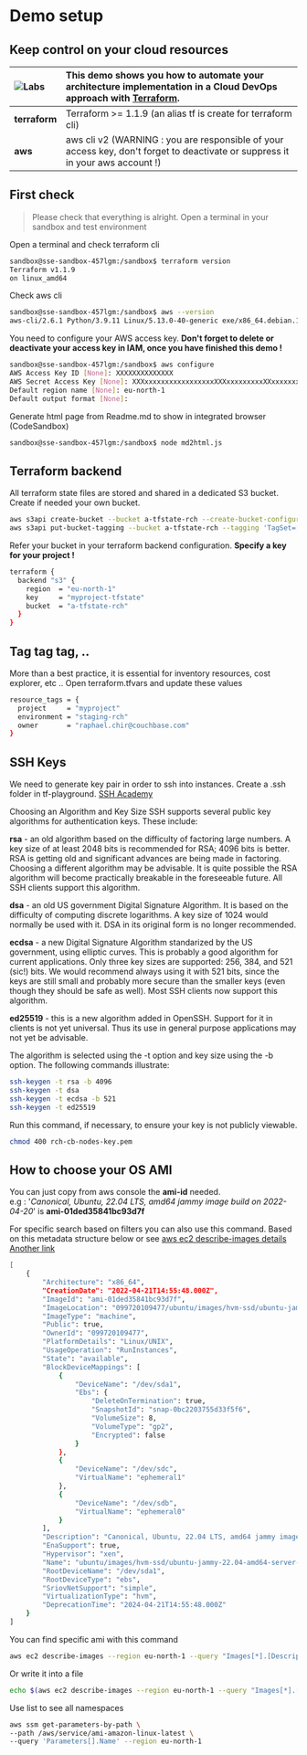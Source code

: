 # Demo setup

## Keep control on your cloud resources

| ![Labs](https://learn.hashicorp.com/_next/static/images/color-c0fe8380afabc1c58f5601c1662a2e2d.svg) | This demo shows you how to automate your architecture implementation in a **Cloud DevOps** approach with [Terraform](https://www.terraform.io/). |
| :-------------------------------------------------------------------------------------------------- | :----------------------------------------------------------------------------------------------------------------------------------------------- |
| **terraform**                                                                                       | Terraform >= 1.1.9 (an alias tf is create for terraform cli)                                                                                     |
| **aws**                                                                                             | aws cli v2 (WARNING : you are responsible of your access key, don't forget to deactivate or suppress it in your aws account !)                   |

## First check

> Please check that everything is alright. Open a terminal in your sandbox and test environment

Open a terminal and check terraform cli

```bash
sandbox@sse-sandbox-457lgm:/sandbox$ terraform version
Terraform v1.1.9
on linux_amd64
```

Check aws cli

```bash
sandbox@sse-sandbox-457lgm:/sandbox$ aws --version
aws-cli/2.6.1 Python/3.9.11 Linux/5.13.0-40-generic exe/x86_64.debian.10 prompt/off
```

You need to configure your AWS access key. **Don't forget to delete or deactivate your access key in IAM, once you have finished this demo !**

```bash
sandbox@sse-sandbox-457lgm:/sandbox$ aws configure
AWS Access Key ID [None]: XXXXXXXXXXXXXX
AWS Secret Access Key [None]: XXXxxxxxxxxxxxxxxxxxXXXxxxxxxxxxXXxxxxxxx
Default region name [None]: eu-north-1
Default output format [None]:
```

Generate html page from Readme.md to show in integrated browser (CodeSandbox)

```bash
sandbox@sse-sandbox-457lgm:/sandbox$ node md2html.js
```

## Terraform backend

All terraform state files are stored and shared in a dedicated S3 bucket. Create if needed your own bucket.

```bash
aws s3api create-bucket --bucket a-tfstate-rch --create-bucket-configuration LocationConstraint=eu-north-1 --region eu-north-1
aws s3api put-bucket-tagging --bucket a-tfstate-rch --tagging 'TagSet=[{Key=Owner,Value=raphael.chir@couchbase.com},{Key=Name,Value=terraform state set}]'
```

Refer your bucket in your terraform backend configuration.
**Specify a key for your project !**

```bash
terraform {
  backend "s3" {
    region  = "eu-north-1"
    key     = "myproject-tfstate"
    bucket  = "a-tfstate-rch"
  }
}
```

## Tag tag tag, ..

More than a best practice, it is essential for inventory resources, cost explorer, etc .. Open terraform.tfvars and update these values

```bash
resource_tags = {
  project     = "myproject"
  environment = "staging-rch"
  owner       = "raphael.chir@couchbase.com"
}
```

## SSH Keys

We need to generate key pair in order to ssh into instances. Create a .ssh folder in tf-playground.
[SSH Academy](https://www.ssh.com/academy/ssh/keygen#creating-an-ssh-key-pair-for-user-authentication)

Choosing an Algorithm and Key Size
SSH supports several public key algorithms for authentication keys. These include:

**rsa** - an old algorithm based on the difficulty of factoring large numbers. A key size of at least 2048 bits is recommended for RSA; 4096 bits is better. RSA is getting old and significant advances are being made in factoring. Choosing a different algorithm may be advisable. It is quite possible the RSA algorithm will become practically breakable in the foreseeable future. All SSH clients support this algorithm.

**dsa** - an old US government Digital Signature Algorithm. It is based on the difficulty of computing discrete logarithms. A key size of 1024 would normally be used with it. DSA in its original form is no longer recommended.

**ecdsa** - a new Digital Signature Algorithm standarized by the US government, using elliptic curves. This is probably a good algorithm for current applications. Only three key sizes are supported: 256, 384, and 521 (sic!) bits. We would recommend always using it with 521 bits, since the keys are still small and probably more secure than the smaller keys (even though they should be safe as well). Most SSH clients now support this algorithm.

**ed25519** - this is a new algorithm added in OpenSSH. Support for it in clients is not yet universal. Thus its use in general purpose applications may not yet be advisable.

The algorithm is selected using the -t option and key size using the -b option. The following commands illustrate:

```bash
ssh-keygen -t rsa -b 4096
ssh-keygen -t dsa
ssh-keygen -t ecdsa -b 521
ssh-keygen -t ed25519
```

Run this command, if necessary, to ensure your key is not publicly viewable.

```bash
chmod 400 rch-cb-nodes-key.pem
```

## How to choose your OS AMI

You can just copy from aws console the **ami-id** needed.  
e.g : '_Canonical, Ubuntu, 22.04 LTS, amd64 jammy image build on 2022-04-20_' is **ami-01ded35841bc93d7f**

For specific search based on filters you can also use this command.
Based on this metadata structure below or see
[aws ec2 describe-images details](https://awscli.amazonaws.com/v2/documentation/api/latest/reference/ec2/describe-images.html)  
[Another link](https://docs.aws.amazon.com/sdkfornet1/latest/apidocs/html/P_Amazon_EC2_Model_DescribeImagesRequest_Filter.htm)

```bash
[
    {
        "Architecture": "x86_64",
        "CreationDate": "2022-04-21T14:55:48.000Z",
        "ImageId": "ami-01ded35841bc93d7f",
        "ImageLocation": "099720109477/ubuntu/images/hvm-ssd/ubuntu-jammy-22.04-amd64-server-20220420",
        "ImageType": "machine",
        "Public": true,
        "OwnerId": "099720109477",
        "PlatformDetails": "Linux/UNIX",
        "UsageOperation": "RunInstances",
        "State": "available",
        "BlockDeviceMappings": [
            {
                "DeviceName": "/dev/sda1",
                "Ebs": {
                    "DeleteOnTermination": true,
                    "SnapshotId": "snap-0bc2203755d33f5f6",
                    "VolumeSize": 8,
                    "VolumeType": "gp2",
                    "Encrypted": false
                }
            },
            {
                "DeviceName": "/dev/sdc",
                "VirtualName": "ephemeral1"
            },
            {
                "DeviceName": "/dev/sdb",
                "VirtualName": "ephemeral0"
            }
        ],
        "Description": "Canonical, Ubuntu, 22.04 LTS, amd64 jammy image build on 2022-04-20",
        "EnaSupport": true,
        "Hypervisor": "xen",
        "Name": "ubuntu/images/hvm-ssd/ubuntu-jammy-22.04-amd64-server-20220420",
        "RootDeviceName": "/dev/sda1",
        "RootDeviceType": "ebs",
        "SriovNetSupport": "simple",
        "VirtualizationType": "hvm",
        "DeprecationTime": "2024-04-21T14:55:48.000Z"
    }
]
```

You can find specific ami with this command

```bash
aws ec2 describe-images --region eu-north-1 --query "Images[*].[Description,ImageId]" --filters"Name=name,Values=ubuntu*" "Name=creation-date,Values=2022*" "Name=architecture,Values=x86_64" "Name=root-device-type,Values=ebs" "Name=block-device-mapping.volume-type,Values=gp2" "Name=image-type,Values=machine" "Name=state,Values=available" "Name=description,Values=*Ubuntu*22.04*"
```

Or write it into a file

```bash
echo $(aws ec2 describe-images --region eu-north-1 --query "Images[*].[Description,ImageId]" --filters "Name=name,Values=ubuntu*" "Name=creation-date,Values=2022*" "Name=architecture,Values=x86_64" "Name=root-device-type,Values=ebs" "Name=block-device-mapping.volume-type,Values=gp2" "Name=image-type,Values=machine" "Name=state,Values=available" "Name=description,Values=*Ubuntu*22.04*")>ami.json
```

Use list to see all namespaces

```bash
aws ssm get-parameters-by-path \
--path /aws/service/ami-amazon-linux-latest \
--query 'Parameters[].Name' --region eu-north-1
```
